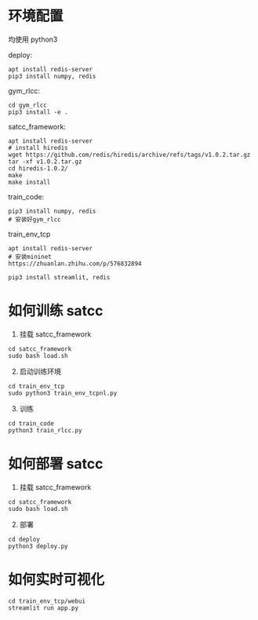 # 环境配置

均使用 python3

deploy:

```
apt install redis-server
pip3 install numpy, redis
```

gym_rlcc:

```
cd gym_rlcc
pip3 install -e .
```

satcc_framework:

```
apt install redis-server
# install hiredis
wget https://github.com/redis/hiredis/archive/refs/tags/v1.0.2.tar.gz
tar -xf v1.0.2.tar.gz
cd hiredis-1.0.2/
make
make install
```

train_code:

```
pip3 install numpy, redis
# 安装好gym_rlcc
```

train_env_tcp

```
apt install redis-server
# 安装mininet
https://zhuanlan.zhihu.com/p/576832894

pip3 install streamlit, redis
```

# 如何训练 satcc

1. 挂载 satcc_framework

```
cd satcc_framework
sudo bash load.sh
```

2. 启动训练环境

```
cd train_env_tcp
sudo python3 train_env_tcpnl.py
```

3. 训练

```
cd train_code
python3 train_rlcc.py
```

# 如何部署 satcc

1. 挂载 satcc_framework

```
cd satcc_framework
sudo bash load.sh
```

2. 部署

```
cd deploy
python3 deploy.py
```

# 如何实时可视化

```
cd train_env_tcp/webui
streamlit run app.py
```
